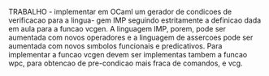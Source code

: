 TRABALHO - implementar em OCaml um gerador de condicoes de verificacao para a lingua-
gem IMP seguindo estritamente a definicao dada em aula para a funcao vcgen. A linguagem
IMP, porem, pode ser aumentada com novos operadores e a linguagem de assercoes pode ser
aumentada com novos sımbolos funcionais e predicativos. Para implementar a funcao vcgen
devem ser implementas tambem a funcao wpc, para obtencao de pre-condicao mais fraca de
comandos, e vcg.
